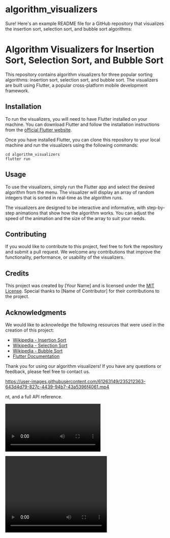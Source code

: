 # algorithm_visualizers
Sure! Here's an example README file for a GitHub repository that visualizes the insertion sort, selection sort, and bubble sort algorithms:

# Algorithm Visualizers for Insertion Sort, Selection Sort, and Bubble Sort

This repository contains algorithm visualizers for three popular sorting algorithms: insertion sort, selection sort, and bubble sort. The visualizers are built using Flutter, a popular cross-platform mobile development framework.

## Installation

To run the visualizers, you will need to have Flutter installed on your machine. You can download Flutter and follow the installation instructions from the [official Flutter website](https://flutter.dev/docs/get-started/install).

Once you have installed Flutter, you can clone this repository to your local machine and run the visualizers using the following commands:

```
cd algorithm_visualizers
flutter run
```

## Usage

To use the visualizers, simply run the Flutter app and select the desired algorithm from the menu. The visualizer will display an array of random integers that is sorted in real-time as the algorithm runs.

The visualizers are designed to be interactive and informative, with step-by-step animations that show how the algorithm works. You can adjust the speed of the animation and the size of the array to suit your needs.

## Contributing

If you would like to contribute to this project, feel free to fork the repository and submit a pull request. We welcome any contributions that improve the functionality, performance, or usability of the visualizers.

## Credits

This project was created by [Your Name] and is licensed under the [MIT License](LICENSE.md). Special thanks to [Name of Contributor] for their contributions to the project.

## Acknowledgments

We would like to acknowledge the following resources that were used in the creation of this project:

- [Wikipedia - Insertion Sort](https://en.wikipedia.org/wiki/Insertion_sort)
- [Wikipedia - Selection Sort](https://en.wikipedia.org/wiki/Selection_sort)
- [Wikipedia - Bubble Sort](https://en.wikipedia.org/wiki/Bubble_sort)
- [Flutter Documentation](https://flutter.dev/docs) 

Thank you for using our algorithm visualizers! If you have any questions or feedback, please feel free to contact us.

https://user-images.githubusercontent.com/61263149/235212363-643d4d79-827c-4439-94b7-43a5396f4061.mp4

nt, and a full API reference.

![Alt text for the video](screen-recording-2023-04-28-at-103454-pm_nipq73AO.mp4)

<video width="320" height="240" controls>
  <source src="screen-recording-2023-04-28-at-103454-pm_nipq73AO.mp4" type="video/mp4">

</video>
